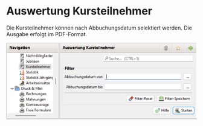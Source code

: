 # Auswertung Kursteilnehmer

Die Kursteilnehmer können nach Abbuchungsdatum selektiert werden. Die Ausgabe erfolgt im PDF-Format.

![Auswertung Kursteilnehmer](../../../v3.0.x/auswertungen/img/KursteilnehmerView.png)
